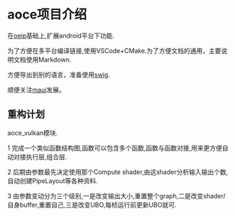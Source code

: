 # aoce项目介绍

在[oeip](https://github.com/xxxzhou/oeip)基础上,扩展android平台下功能.

为了方便在多平台编译链接,使用VSCode+CMake.为了方便文档的通用，主要说明文档使用Markdown.

方便导出到别的语言，准备使用[swig](https://www.cnblogs.com/xuruilong100/tag/SWIG%203%20%E4%B8%AD%E6%96%87%E6%89%8B%E5%86%8C/).

顺便关注[maui](https://github.com/dotnet/maui/blob/main/README.md)发展。

## 重构计划

aoce_vulkan模块.

1 完成一个类似函数结构图,函数可以包含多个函数,函数与函数对接,用来更方便自动对接执行层,组合层.

2 后期由参数最先决定使用那个Compute shader,由这shader分析输入输出个数,自动创建PipeLayout等各种资料.

3 由参数变动分为三个级别,一是改变输出大小,重置整个graph,二是改变shader/自身buffer,重置自己,三是改变UBO,每桢运行前更新UBO就可.
